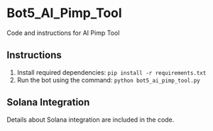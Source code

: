 # Bot5_AI_Pimp_Tool

Code and instructions for AI Pimp Tool

## Instructions

1. Install required dependencies: `pip install -r requirements.txt`
2. Run the bot using the command: `python bot5_ai_pimp_tool.py`

## Solana Integration

Details about Solana integration are included in the code.
